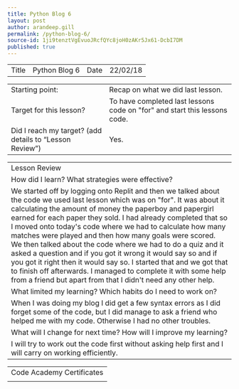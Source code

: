 ```yaml
---
title: Python Blog 6
layout: post
author: arandeep.gill
permalink: /python-blog-6/
source-id: 1ji9tenztVgEvuoJRcfQYc8joH0zAKr5Jx61-DcbI7DM
published: true
---
```

<table>
  <tr>
    <td>Title</td>
    <td>Python Blog 6</td>
    <td>Date</td>
    <td>22/02/18</td>
  </tr>
</table>


<table>
  <tr>
    <td>Starting point:</td>
    <td>Recap on what we did last lesson.</td>
  </tr>
  <tr>
    <td>Target for this lesson?</td>
    <td>To have completed last lessons code on "for" and start this lessons code.</td>
  </tr>
  <tr>
    <td>Did I reach my target? 
(add details to “Lesson Review”)</td>
    <td> Yes.</td>
  </tr>
</table>


<table>
  <tr>
    <td>Lesson Review</td>
  </tr>
  <tr>
    <td>How did I learn? What strategies were effective? </td>
  </tr>
  <tr>
    <td>We started off by logging onto Replit and then we talked about the code we used last lesson which was on "for". It was about it calculating the amount of money the paperboy and papergirl earned for each paper they sold. I had already completed that so I moved onto today's code where we had to calculate how many matches were played and then how many goals were scored. We then talked about the code where we had to do a quiz and it asked a question and if you got it wrong it would say so and if you got it right then it would say so. I started that and we got that to finish off afterwards. I managed to complete it with some help from a friend but apart from that I didn't need any other help. </td>
  </tr>
  <tr>
    <td>What limited my learning? Which habits do I need to work on? </td>
  </tr>
  <tr>
    <td>When I was doing my blog I did get a few syntax errors as I did forget some of the code, but I did manage to ask a friend who helped me with my code. Otherwise I had no other troubles.</td>
  </tr>
  <tr>
    <td>What will I change for next time? How will I improve my learning?</td>
  </tr>
  <tr>
    <td>I will try to work out the code first without asking help first and I will carry on working efficiently.</td>
  </tr>
</table>


<table>
  <tr>
    <td>Code Academy Certificates</td>
  </tr>
  <tr>
    <td></td>
  </tr>
</table>


